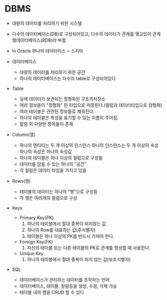 
# DBMS
- 대량의 데이터를 처리하기 위한 시스템
- 다수의 데이터베이스(DB)로 구성되어있고, 다수의 데이터가 관계를 맺고있어 관계형데이터베이스(RDB)라 부름
- In Oracle 하나의 데이터이스 = 스키마 

- 데이터베이스
	- 대량의 데이터를 처리하기 위한 공간
	- 하나의 데이터베이스는 다수의 table로 구성되어있다

- Table
	- 실제 데이터가 보관되는 정형화된 구조의저장소
	- 여러 정보들이 "정형화" 된 타입으로 저장된다.(컬럼과 데이터타입으로 정형화)
	- 여러 테이블은 관련된 정보들로 채워진다.
	- 하나의 테이블은 특성을 표기할 수 있는 이름이 주어짐.
	- 칼럼 외 다양한 항목들이 존재

- Column(열)
	- 하나의 엔티티는 두 개 이상의 인스턴스 하나의 인스턴스는 두 개 이상의 속성 하나의 속성은 하나의 속성값
	- 하나의 테이블은 하나 이상의 컬럼으로 구성됨
	- 데이터를 담을 수 있는 하나의 "공간"
	- 각 컬럼은 데이터 타입을 가지고 있음

- Rows(행) 
	- 테이블의 데이터는 하나의 "행"으로 구성됨
	- 각 행은 여러개의 컬럼으로 구성

- Keys 
	- Primary Key(PK)
		1) 하나의 테이블에서 절대 중복이 되지않는 값
		2) 하나의 Row를 대표하는 값(주식별자)
		3) 테이블은 하나 이상의 PK를 반드시 가져야 한다.
	- Foreign Key(FK)
		1) 자신의 테이블 또는 다른 테이블의 PK로 관계를 형성할 때 사용한다.
	- Unique Key
		1) 하나의 테이블에서 절대 중복이 되지 않는 값(보조식별자)

- SQL 
	- 데이터베이스가 관리하는 데이터를 조작하는 언어
	- 데이터베이스, 테이블, 칼람등을 생성, 수정, 삭제 가능
	- 테이블 내의 행을 CRUD 할 수 있다
